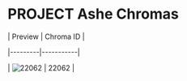 # PROJECT Ashe Chromas


| Preview | Chroma ID |

|---------|-----------|

| ![22062](https://raw.communitydragon.org/latest/plugins/rcp-be-lol-game-data/global/default/v1/champion-chroma-images/22/22062.png) | 22062 |